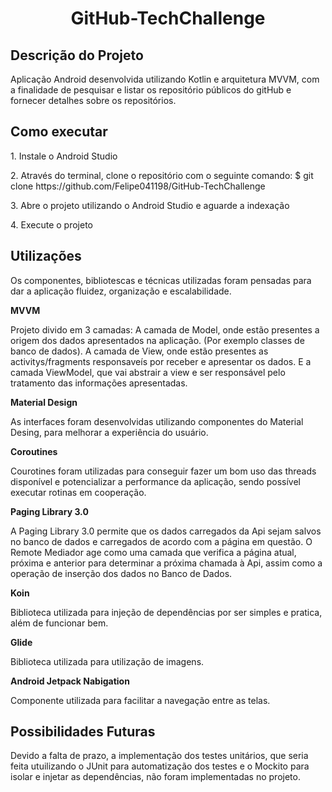 <h1 align="center">GitHub-TechChallenge</h1>


<h2 ">Descrição do Projeto</h2>
<p>Aplicação Android desenvolvida utilizando Kotlin e arquitetura MVVM, com a finalidade de pesquisar e listar os repositório públicos do gitHub e fornecer detalhes sobre os repositórios.</p>

<h2 ">Como executar</h2>
<p>1. Instale o Android Studio</p>
<p>2. Através do terminal, clone o repositório com o seguinte comando:
$ git clone https://github.com/Felipe041198/GitHub-TechChallenge</p>
<p>3. Abre o projeto utilizando o Android Studio e aguarde a indexação</p>
<p>4. Execute o projeto</p>


<h2>Utilizações</h2>

Os componentes, bibliotescas e técnicas utilizadas foram pensadas para dar a aplicação fluidez, organização e escalabilidade.

<b>MVVM</b>

Projeto divido em 3 camadas:
A camada de Model, onde estão presentes a origem dos dados apresentados na aplicação. (Por exemplo classes de banco de dados).
A camada de View, onde estão presentes as activitys/fragments responsaveís por receber e apresentar os dados.
E a camada ViewModel, que vai abstrair a view e ser responsável pelo tratamento das informações apresentadas.

<b>Material Design</b>

As interfaces foram desenvolvidas utilizando componentes do Material Desing, para melhorar a experiência do usuário.

<b>Coroutines</b>

Courotines foram utilizadas para conseguir fazer um bom uso das threads disponível e potencializar a performance da aplicação, sendo possível executar rotinas em cooperação.

<b>Paging Library 3.0</b>

A Paging Library 3.0 permite que os dados carregados da Api sejam salvos no banco de dados e carregados de acordo com a página em questão. O Remote Mediador age como uma camada que verifica a página atual, próxima e anterior para determinar a próxima chamada à Api, assim como a operação de inserção dos dados no Banco de Dados.

<b>Koin</b>

Biblioteca utilizada para injeção de dependências por ser simples e pratica, além de funcionar bem.

<b>Glide</b>

Biblioteca utilizada para utilização de imagens.

<b>Android Jetpack Nabigation</b>

Componente utilizada para facilitar a navegação entre as telas.

<h2>Possibilidades Futuras</h2>

<p>Devido a falta de prazo, a implementação dos testes unitários, que seria feita utuilizando o JUnit para automatização dos testes e o Mockito para isolar e injetar as dependências, não foram implementadas no projeto. </p>
